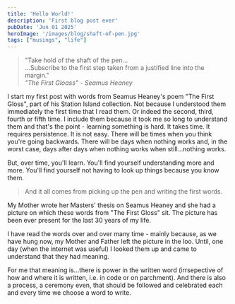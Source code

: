 ```yaml
---
title: 'Hello World!'
description: 'First blog post ever'
pubDate: 'Jun 01 2025'
heroImage: '/images/blog/shaft-of-pen.jpg'
tags: ["musings", "life"]
---
```


> "Take hold of the shaft of the pen...  
> ...Subscribe to the first step taken from a justified line into the margin."  
> <cite>"The First Gloass" - Seamus Heaney</cite>

I start my first post with words from Seamus Heaney's poem "The First Gloss", part of his Station Island collection.  Not because I understood them immediately the first time that I read them.  Or indeed the second, third, fourth or fifth time.  I include them because it took me so long to understand them and that's the point - learning something is hard.  It takes time.  It requires persistence.  It is not easy.  There will be times when you think you're going backwards.  There will be days when nothing works and, in the worst case, days after days when nothing works when still...nothing works.

But, over time, you'll learn.  You'll find yourself understanding more and more.  You'll find yourself not having to look up things because you know them.  

> And it all comes from picking up the pen and writing the first words.

My Mother wrote her Masters' thesis on Seamus Heaney and she had a picture on which these words from "The First Gloss" sit.  The picture has been ever present for the last 30 years of my life.  

I have read the words over and over many time - mainly because, as we have hung now, my Mother and Father left the picture in the loo.  Until, one day (when the internet was useful) I looked them up and came to understand that they had meaning.

For me that meaning is...there is power in the written word (irrsepective of how and where it is written, i.e. in code or on parchment).  And there is also a process, a ceremony even, that should be followed and celebrated each and every time we choose a word to write.  